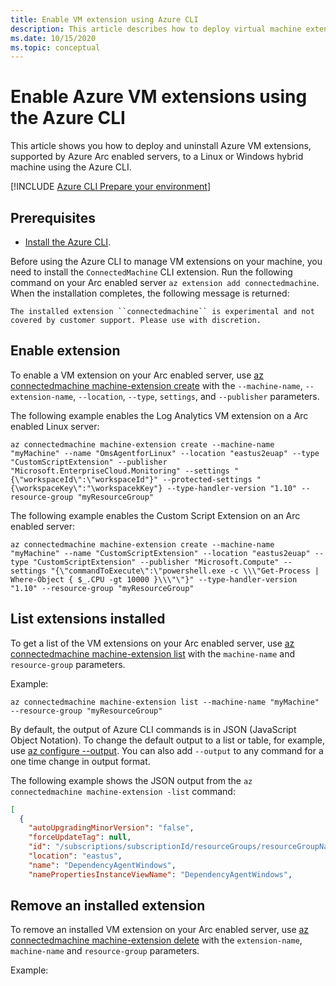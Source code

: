 ```yaml
---
title: Enable VM extension using Azure CLI
description: This article describes how to deploy virtual machine extensions to Azure Arc enabled servers running in hybrid cloud environments using Azure CLI.
ms.date: 10/15/2020
ms.topic: conceptual
---
```


# Enable Azure VM extensions using the Azure CLI

This article shows you how to deploy and uninstall Azure VM extensions, supported by Azure Arc enabled servers, to a Linux or Windows hybrid machine using the Azure CLI.

[!INCLUDE [Azure CLI Prepare your environment](../../../includes/azure-cli-prepare-your-environment.md)]

## Prerequisites

- [Install the Azure CLI](/cli/azure/install-azure-cli).

Before using the Azure CLI to manage VM extensions on your machine, you need to install the `ConnectedMachine` CLI extension. Run the following command on your Arc enabled server `az extension add connectedmachine`. When the installation completes, the following message is returned:

`The installed extension ``connectedmachine`` is experimental and not covered by customer support. Please use with discretion.`

## Enable extension

To enable a VM extension on your Arc enabled server, use [az connectedmachine machine-extension create](/cli/azure/ext/connectedmachine/connectedmachine/machine-extension#ext_connectedmachine_az_connectedmachine_machine_extension_create) with the `--machine-name`, `--extension-name`, `--location`, `--type`, `settings`, and `--publisher` parameters.

The following example enables the Log Analytics VM extension on a Arc enabled Linux server:

```azurecli
az connectedmachine machine-extension create --machine-name "myMachine" --name "OmsAgentforLinux" --location "eastus2euap" --type "CustomScriptExtension" --publisher "Microsoft.EnterpriseCloud.Monitoring" --settings "{\"workspaceId\":\"workspaceId"}" --protected-settings "{\workspaceKey\":"\workspacekKey"} --type-handler-version "1.10" --resource-group "myResourceGroup"
```

The following example enables the Custom Script Extension on an Arc enabled server:

```azurecli
az connectedmachine machine-extension create --machine-name "myMachine" --name "CustomScriptExtension" --location "eastus2euap" --type "CustomScriptExtension" --publisher "Microsoft.Compute" --settings "{\"commandToExecute\":\"powershell.exe -c \\\"Get-Process | Where-Object { $_.CPU -gt 10000 }\\\"\"}" --type-handler-version "1.10" --resource-group "myResourceGroup"
```

## List extensions installed

To get a list of the VM extensions on your Arc enabled server, use [az connectedmachine machine-extension list](/cli/azure/ext/connectedmachine/connectedmachine/machine-extension#ext_connectedmachine_az_connectedmachine_machine_extension_list) with the `machine-name` and `resource-group` parameters.

Example:

`az connectedmachine machine-extension list --machine-name "myMachine" --resource-group "myResourceGroup"`

By default, the output of Azure CLI commands is in JSON (JavaScript Object Notation). To change the default output to a list or table, for example, use [az configure --output](/cli/azure/reference-index). You can also add `--output` to any command for a one time change in output format.

The following example shows the JSON output from the `az connectedmachine machine-extension -list` command:

```json
[
  {
    "autoUpgradingMinorVersion": "false",
    "forceUpdateTag": null,
    "id": "/subscriptions/subscriptionId/resourceGroups/resourceGroupName/providers/Microsoft.HybridCompute/machines/SVR01/extensions/DependencyAgentWindows",
    "location": "eastus",
    "name": "DependencyAgentWindows",
    "namePropertiesInstanceViewName": "DependencyAgentWindows",
```

## Remove an installed extension

To remove an installed VM extension on your Arc enabled server, use [az connectedmachine machine-extension delete](/cli/azure/ext/connectedmachine/connectedmachine/machine-extension#ext_connectedmachine_az_connectedmachine_machine_extension_delete) with the `extension-name`, `machine-name` and `resource-group` parameters. 

Example:

